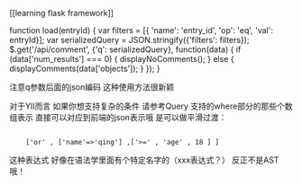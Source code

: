 [[learning flask framework]]
>
   function load(entryId) {
            var filters = [{
                'name': 'entry_id',
                'op': 'eq',
                'val': entryId}];
            var serializedQuery = JSON.stringify({'filters': filters});
            $.get('/api/comment', {'q': serializedQuery}, function(data) {
                if (data['num_results'] === 0) {
                    displayNoComments();
                } else {
                    displayComments(data['objects']);
                }
            });
        }
  
            
注意q参数后面的json编码  这种使用方法很新颖 
            
对于YII而言 如果你想支持复杂的条件 请参考Query 支持的where部分的那些个数组表示  直接可以对应到前端的json表示哦
是可以做平滑过渡：

~~~

    ['or' , ['name'=>'qing'] ,['>=' , 'age' , 18 ] ]

~~~
这种表达式 好像在语法学里面有个特定名字的（xxx表达式？）  反正不是AST哦！
          
            